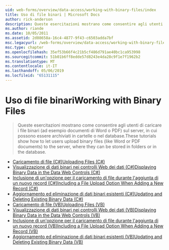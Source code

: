 ```yaml
---
uid: web-forms/overview/data-access/working-with-binary-files/index
title: Uso di file binari | Microsoft Docs
author: rick-anderson
description: Queste esercitazioni mostrano come consentire agli utenti di caricare i file binari (ad esempio documenti di Word o PDF) sul server, in cui possono essere archiviati in cartelle o nel database.
ms.author: riande
ms.date: 10/05/2011
ms.assetid: 2d08658a-16c4-4877-9f43-c6503adda7bf
msc.legacyurl: /web-forms/overview/data-access/working-with-binary-files
msc.type: chapter
ms.openlocfilehash: 35ef53b66f4c21b5cf486d791ae40bc1ca953998
ms.sourcegitcommit: 51b01b6ff8edde57d8243e4da28c9f1e7f1962b2
ms.translationtype: MT
ms.contentlocale: it-IT
ms.lasthandoff: 05/06/2019
ms.locfileid: "65131115"
---
```

# <a name="working-with-binary-files"></a><span data-ttu-id="b88ba-103">Uso di file binari</span><span class="sxs-lookup"><span data-stu-id="b88ba-103">Working with Binary Files</span></span>

> <span data-ttu-id="b88ba-104">Queste esercitazioni mostrano come consentire agli utenti di caricare i file binari (ad esempio documenti di Word o PDF) sul server, in cui possono essere archiviati in cartelle o nel database.</span><span class="sxs-lookup"><span data-stu-id="b88ba-104">These tutorials show how to let users upload binary files (like Word or PDF documents) to the server, where they can be stored in folders or in the database.</span></span>

- [<span data-ttu-id="b88ba-105">Caricamento di file (C#)</span><span class="sxs-lookup"><span data-stu-id="b88ba-105">Uploading Files (C#)</span></span>](uploading-files-cs.md)
- [<span data-ttu-id="b88ba-106">Visualizzazione di dati binari nei controlli Web dei dati (C#)</span><span class="sxs-lookup"><span data-stu-id="b88ba-106">Displaying Binary Data in the Data Web Controls (C#)</span></span>](displaying-binary-data-in-the-data-web-controls-cs.md)
- [<span data-ttu-id="b88ba-107">Inclusione di un'opzione per il caricamento di file durante l'aggiunta di un nuovo record (C#)</span><span class="sxs-lookup"><span data-stu-id="b88ba-107">Including a File Upload Option When Adding a New Record (C#)</span></span>](including-a-file-upload-option-when-adding-a-new-record-cs.md)
- [<span data-ttu-id="b88ba-108">Aggiornamento ed eliminazione di dati binari esistenti (C#)</span><span class="sxs-lookup"><span data-stu-id="b88ba-108">Updating and Deleting Existing Binary Data (C#)</span></span>](updating-and-deleting-existing-binary-data-cs.md)
- [<span data-ttu-id="b88ba-109">Caricamento di file (VB)</span><span class="sxs-lookup"><span data-stu-id="b88ba-109">Uploading Files (VB)</span></span>](uploading-files-vb.md)
- [<span data-ttu-id="b88ba-110">Visualizzazione di dati binari nei controlli Web dei dati (VB)</span><span class="sxs-lookup"><span data-stu-id="b88ba-110">Displaying Binary Data in the Data Web Controls (VB)</span></span>](displaying-binary-data-in-the-data-web-controls-vb.md)
- [<span data-ttu-id="b88ba-111">Inclusione di un'opzione per il caricamento di file durante l'aggiunta di un nuovo record (VB)</span><span class="sxs-lookup"><span data-stu-id="b88ba-111">Including a File Upload Option When Adding a New Record (VB)</span></span>](including-a-file-upload-option-when-adding-a-new-record-vb.md)
- [<span data-ttu-id="b88ba-112">Aggiornamento ed eliminazione di dati binari esistenti (VB)</span><span class="sxs-lookup"><span data-stu-id="b88ba-112">Updating and Deleting Existing Binary Data (VB)</span></span>](updating-and-deleting-existing-binary-data-vb.md)
